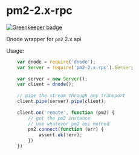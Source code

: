 # pm2-2.x-rpc

[![Greenkeeper badge](https://badges.greenkeeper.io/mmis1000/pm2-2.x-rpc.svg)](https://greenkeeper.io/)

Dnode wrapper for `pm2` 2.x api

Usage:

```javascript
    var dnode = require('dnode');
    var Server = require('pm2-2.x-rpc').Server;
    
    var server = new Server();
    var client = dnode();
    
    // pipe the stream through any transport
    client.pipe(server).pipe(client);
    
    client.on('remote', function (pm2) {
        // got the pm2 instance
        // use whatever pm2 api method
        pm2.connect(function (err) {
            assert.ok(!err);
        })
    })
```